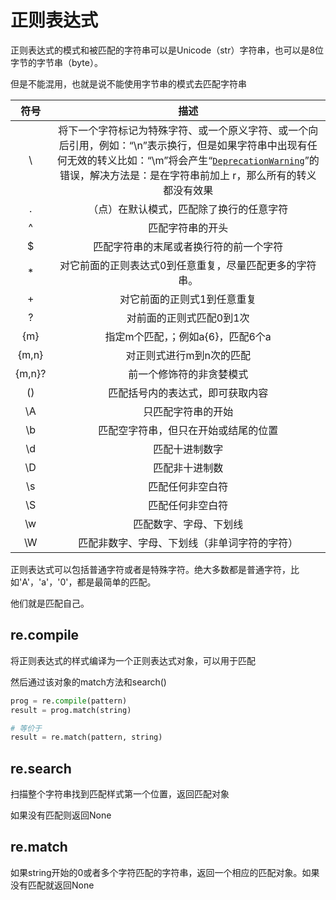 # 正则表达式

正则表达式的模式和被匹配的字符串可以是Unicode（str）字符串，也可以是8位字节的字节串（byte）。

但是不能混用，也就是说不能使用字节串的模式去匹配字符串

|  符号  |                             描述                             |
| :----: | :----------------------------------------------------------: |
|   \    | 将下一个字符标记为特殊字符、或一个原义字符、或一个向后引用，例如：“\n”表示换行，但是如果字符串中出现有任何无效的转义比如：“\m”将会产生“[`DeprecationWarning`](https://docs.python.org/zh-cn/3/library/exceptions.html#DeprecationWarning)”的错误，解决方法是：是在字符串前加上 r，那么所有的转义都没有效果 |
|   .    |           （点）在默认模式，匹配除了换行的任意字符           |
|   ^    |                       匹配字符串的开头                       |
|   $    |            匹配字符串的末尾或者换行符的前一个字符            |
|   *    |   对它前面的正则表达式0到任意重复，尽量匹配更多的字符串。    |
|   +    |                 对它前面的正则式1到任意重复                  |
|   ?    |                   对前面的正则式匹配0到1次                   |
|  {m}   |              指定m个匹配，；例如a{6}，匹配6个a               |
| {m,n}  |                   对正则式进行m到n次的匹配                   |
| {m,n}? |                   前一个修饰符的非贪婪模式                   |
|   ()   |               匹配括号内的表达式，即可获取内容               |
|   \A   |                      只匹配字符串的开始                      |
|   \b   |             匹配空字符串，但只在开始或结尾的位置             |
|   \d   |                        匹配十进制数字                        |
|   \D   |                        匹配非十进制数                        |
|   \s   |                       匹配任何非空白符                       |
|   \S   |                       匹配任何非空白符                       |
|   \w   |                    匹配数字、字母、下划线                    |
|   \W   |         匹配非数字、字母、下划线（非单词字符的字符）         |

正则表达式可以包括普通字符或者是特殊字符。绝大多数都是普通字符，比如'A'，'a'，'0'，都是最简单的匹配。

他们就是匹配自己。

## re.compile

将正则表达式的样式编译为一个正则表达式对象，可以用于匹配

然后通过该对象的match方法和search()

```python
prog = re.compile(pattern)
result = prog.match(string)

# 等价于
result = re.match(pattern, string)
```

## re.search

扫描整个字符串找到匹配样式第一个位置，返回匹配对象

如果没有匹配则返回None

## re.match

如果string开始的0或者多个字符匹配的字符串，返回一个相应的匹配对象。如果没有匹配就返回None
